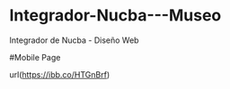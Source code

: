 # Integrador-Nucba---Museo
Integrador de Nucba - Diseño Web


#Mobile Page

url(https://ibb.co/HTGnBrf)
